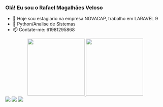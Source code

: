 ### Olá! Eu sou o Rafael Magalhães Veloso


- 🔭 Hoje sou estagiario na empresa NOVACAP, trabalho em LARAVEL 9
- 🌱 Python/Analise de Sistemas
- 📫 Contate-me: 61981295868

<div align="center">
  <a href="https://github.com/matraf123">
  <img height="180em" src="https://github-readme-stats.vercel.app/api?username=matraf123&show_icons=true&theme=midnight-purple&include_all_commits=true&count_private=true"/>
  <img height="180em" src="https://github-readme-stats.vercel.app/api/top-langs/?username=matraf123&layout=compact&langs_count=7&theme=midnight-purple"/>
</div>
 
<div> 
  <a href="https://www.instagram.com/rafa_lhaes/" target="_blank"><img src="https://img.shields.io/badge/-Instagram-%23E4405F?style=for-the-badge&logo=instagram&logoColor=white" target="_blank"></a>
  <a href = "mailto:matraf123@gmail.com"><img src="https://img.shields.io/badge/-Gmail-%23333?style=for-the-badge&logo=gmail&logoColor=white" target="_blank"></a>
  <a href="https://www.linkedin.com/in/rafael-magalh%C3%A3es-veloso-389bb1188/" target="_blank"><img src="https://img.shields.io/badge/-LinkedIn-%230077B5?style=for-the-badge&logo=linkedin&logoColor=white" target="_blank"></a> 
</div>
<!-- <div>
 ![Snake animation](https://github.com/matraf123/matraf123/blob/output/github-contribution-grid-snake.svg)
</div> -->

  

 

